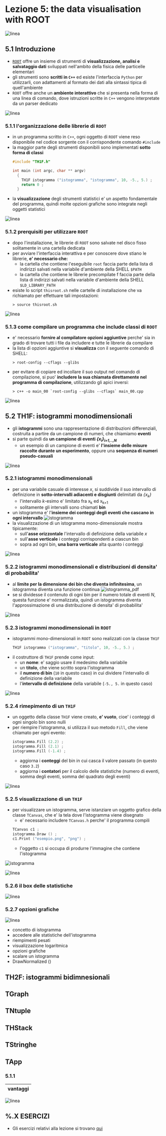 # Lezione 5: the data visualisation with ROOT

![linea](../immagini/linea.png)

## 5.1 Introduzione

  * [```ROOT```](https://root.cern.ch) offre un insieme di strumenti 
    di **visualizzazione, analisi e salvataggio dati**
    sviluppati nell'ambito della fisica delle particelle elementari
  * gli strumenti sono **scritti in ```C++```** ed esiste l'interfaccia ```Python``` per utilizzarli,
    con adattamenti al formato dei dati alla sintassi tipica di quell'ambiente
  * ```ROOT``` offre anche un **ambiente interattivo** 
    che si presenta nella forma di una linea di comando,
    dove istruzioni scritte in ```C++``` vengono interpretate
    da un parser dedicato

![linea](../immagini/linea.png)

### 5.1.1 l'organizzazione delle librerie di ```ROOT```

  * in un programma scritto in ```C++```, 
    ogni oggetto di ```ROOT``` viene reso disponibile nel codice sorgente
    con il corrispondente comando ```#include```
  * la maggior parte degli strumenti disponibili sono implementati
    **sotto forma di classi**  
    ```cpp
    #include "TH1F.h"

    int main (int argc, char ** argv)
      {
        TH1F istogramma ("istogramma", "istogramma", 10, -5., 5.) ;
        return 0 ;
      }
    ```
  * la **visualizzazione** degli strumenti statistici e' un aspetto fondamentale del programma,
    quindi molte opzioni grafiche sono integrate negli oggetti statistici

![linea](../immagini/linea.png)

### 5.1.2 prerquisiti per utilizzare ```ROOT```

  * dopo l'installazione, le librerie di ```ROOT``` sono salvate nel disco fisso
    solitamente in una cartella dedicata
  * per avviare l'interfaccia interattiva e per conoscere dove stiano le librerie,
    **e' necessario che:** 
      * la cartella che contiene l'eseguibile ```root```
        faccia parte della lista di indirizzi salvati nella variabile d'ambiente della SHELL
        ```$PATH```
      * la cartella che contiene le librerie precompilate f
        faccia parte della lista di indirizzi salvati nella variabile d'ambiente della SHELL
        ```$LD_LIBRARY_PATH```
  * esiste lo script ```thisroot.sh``` nelle cartelle di installazione che va richiamato
    per effettuare tali impostazioni:
    ```
    > source thisroot.sh
    ```      
      
![linea](../immagini/linea.png)

### 5.1.3 come compilare un programma che include classi di ```ROOT```

  * e' necessario **fornire al compilatore opzioni aggiuntive** perche' sia in grado di trovare
    tutti i file da includere e tutte le librerie da compilare
  * la lista di opzioni aggiuntive si **visualizza** con il seguente comando di SHELL:
    ```
    > root-config --cflags --glibs  
    ```
  * per evitare di copiare ed incollare il suo output nel comando di compilazione,
    si puo' **includere la sua chiamata direttamente nel programma di compilazione**,
    utilizzando gli apici inversi:
    ```
    > c++ -o main_00 `root-config --glibs --cflags` main_00.cpp
    ```
    
![linea](../immagini/linea.png)

## 5.2 TH1F: istogrammi monodimensionali

  * gli **istogrammi** sono una rappresentazione di distribuzioni differenziali,
    costruita a partire da un campione di numeri,
    che chiamiamo **eventi**
  * si parte quindi da **un campione di eventi *{x<sub>i</sub>}<sub>i=1,..,N</sub>***
    * un esempio di un campione di eventi
      e' **l'insieme delle misure raccolte durante un esperimento**,
      oppure una **sequenza di numeri pseudo-casuali**

![linea](../immagini/linea.png)

### 5.2.1 istogrammi monodimensionali

  * per una variabile casuale di interesse *x*, si suddivide il suo intervallo di definizione
    in **sotto-intervalli adiacenti e disgiunti** delimitati da *{x<sub>k</sub>}*
    * l'intervallo *k*-esimo e' limitato fra x<sub>k</sub> ed x<sub>k+1</sub>
    * solitamente gli intervalli sono chiamati **bin**
  * un istogramma e' l'**insieme dei conteggi degli eventi che cascano in ogni intervallo** 
![istogramma](immagini/istogramma_solo.png)
  * la visualizzazione di un istogramma mono-dimensionale mostra tipicamente:
    * sull'**asse orizzontale** l'intervallo di definizione della variabile *x*
    * sull'**asse verticale** i conteggi corrispondenti a ciascun bin
    * sopra ad ogni bin, **una barra verticale** alta quanto i conteggi

![linea](../immagini/linea.png)

### 5.2.2 istogrammi monodimensionali e distribuzioni di densita' di probabilita'

  * al **limite per la dimensione dei bin che diventa infinitesima**,
    un istogramma diventa una funzione continua
![istogramma_pdf](immagini/istogramma_e_pdf.png)
  * se si dividesse il contenuto di ogni bin per il numero totale di eventi *N*,
    questa funzione e' normalizzata, 
    quindi un istogramma diventa l'approssimazione di una 
    distribuzione di densita' di probabilita'

![linea](../immagini/linea.png)

### 5.2.3 istogrammi monodimensionali in ```ROOT```

  * istogrammi mono-dimensionali in ```ROOT``` sono realizzati con la classe ```TH1F```
    ```cpp
    TH1F istogramma ("istogramma", "titolo", 10, -5., 5.) ;
    ```
  * il costruttore di ```TH1F``` prende come input:
    * un **nome**: e' saggio usare il medesimo della variabile
    * un **titolo**, che viene scritto sopra l'istogramma
    * il **numero di bin** (```10``` in questo caso) in cui dividere l'intervallo di definizione della variabile
    * l'**intervallo di definizione** della variabile (```-5., 5.``` in questo caso)

![linea](../immagini/linea.png)

### 5.2.4 rimepimento di un ```TH1F```

  * un oggetto della classe ```TH1F``` viene creato, **e' vuoto**,
    cioe'  i conteggi di ogni singolo bin sono nulli 
  * per riempire l'istogramma,
    si utilizza il suo metodo ```Fill```,
    che viene chiamato per ogni evento:  
    ```cpp
    istogramma.Fill (2.2) ;
    istogramma.Fill (2.1) ;
    istogramma.Fill (-1.4) ;
    ```
    * aggiorna i **conteggi** del bin in cui casca il valore passato (in questo caso ```3.2```)
    * aggiorna i **contatori** per il calcolo delle statistiche 
      (numero di eventi, somma degli eventi, somma del quadrato degli eventi)

![linea](../immagini/linea.png)

### 5.2.5 visualizzazione di un ```TH1F```

  * per visualizzare un istogramma, serve istanziare un oggetto grafico
    della classe ```TCanvas```,
    che e' la tela dove l'istogramma viene disegnato
      * e' necessario includere ```TCanvas.h``` perche' il programma compili
    ```cpp
    TCanvas c1 ;
    istogramma.Draw () ;
    c1.Print ("esempio.png", "png") ;
    ```
    * l'oggetto ```c1``` si occupa di produrre l'immagine che contiene l'istogramma

![istogramma](immagini/primo_TH1F.png)

![linea](../immagini/linea.png)

### 5.2.6 il box delle statistiche

![linea](../immagini/linea.png)

### 5.2.7 opzioni grafiche

![linea](../immagini/linea.png)


- concetto di istogramma
- accedere alle statistiche dell'istogramma
- riempimenti pesati
- visualizzazione logaritmica
- opzioni grafiche
- scalare un istogramma
- DrawNormalized ()

## TH2F: istogrammi bidimnesionali

## TGraph

## TNtuple

## THStack

## TStringhe

## TApp


### 5.1.1 

  | vantaggi |
  | -------- |


![linea](../immagini/linea.png)

## %.X ESERCIZI

  * Gli esercizi relativi alla lezione si trovano [qui](ESERCIZI.md)





